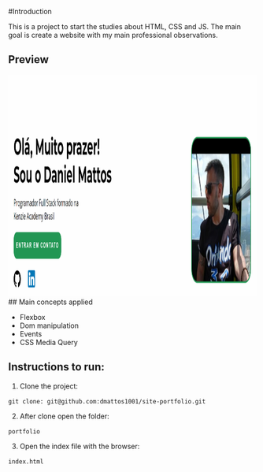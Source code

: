 #Introduction

This is a project to start the studies about HTML, CSS and JS.
The main goal is create a website with my main professional observations.

## Preview

<img src="https://github.com/dmattos1001/site-portfolio/blob/master/preview.png" height="450">
## Main concepts applied

- Flexbox
- Dom manipulation
- Events
- CSS Media Query

## Instructions to run:

1. Clone the project:

```
git clone: git@github.com:dmattos1001/site-portfolio.git
```

2. After clone open the folder:

```
portfolio
```

3. Open the index file with the browser:

```
index.html
```
